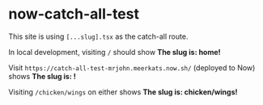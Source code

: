 # now-catch-all-test

This site is using `[...slug].tsx` as the catch-all route.

In local development, visiting `/` should show **The slug is: home!**

Visit `https://catch-all-test-mrjohn.meerkats.now.sh/` (deployed to Now) shows **The slug is: !**

Visiting `/chicken/wings` on either shows **The slug is: chicken/wings!**
